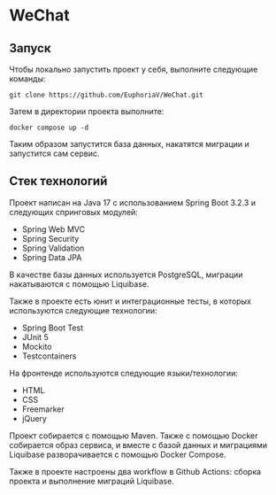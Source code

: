 # WeChat

## Запуск

Чтобы локально запустить проект у себя, выполните следующие команды:

```
git clone https://github.com/EuphoriaV/WeChat.git
```

Затем в директории проекта выполните:

```
docker compose up -d
```

Таким образом запустится база данных, накатятся миграции и запустится сам сервис.

## Стек технологий

Проект написан на Java 17 с использованием Spring Boot 3.2.3 и следующих спринговых модулей:
- Spring Web MVC
- Spring Security
- Spring Validation
- Spring Data JPA

В качестве базы данных используется PostgreSQL, миграции накатываются с помощью Liquibase.


Также в проекте есть юнит и интеграционные тесты, в которых используются следующие технологии:
- Spring Boot Test
- JUnit 5
- Mockito
- Testcontainers

На фронтенде используются следующие языки/технологии:
- HTML
- CSS
- Freemarker
- jQuery

Проект собирается с помощью Maven. Также с помощью Docker собирается образ сервиса, и вместе с базой данных и миграциями Liquibase разворачивается с помощью Docker Compose.

Также в проекте настроены два workflow в Github Actions: сборка проекта и выполнение миграций Liquibase.